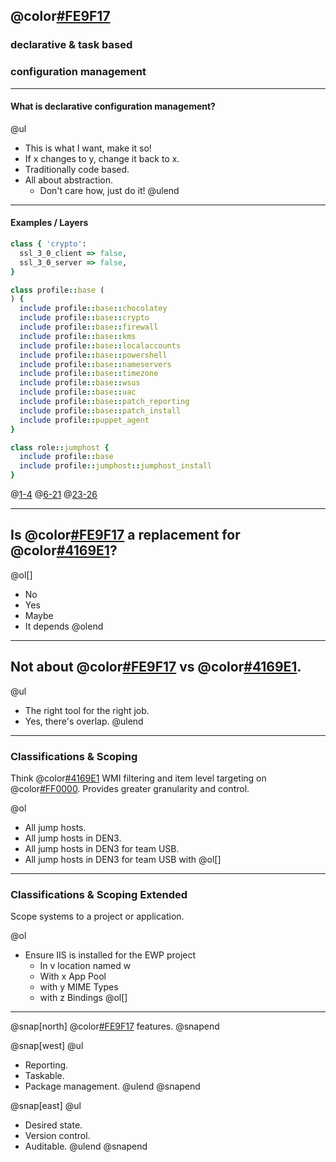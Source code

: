## @color[#FE9F17](Puppet)
### declarative & task based
### configuration management

---

#### What is declarative configuration management?

@ul[](false)
- This is what I want, make it so!
- If x changes to y, change it back to x.
- Traditionally code based.
- All about abstraction.
  + Don't care how, just do it!
@ulend

---

#### Examples / Layers

```ruby
class { 'crypto':
  ssl_3_0_client => false,
  ssl_3_0_server => false,
}

class profile::base (
) {
  include profile::base::chocolatey
  include profile::base::crypto
  include profile::base::firewall
  include profile::base::kms
  include profile::base::localaccounts
  include profile::base::powershell
  include profile::base::nameservers
  include profile::base::timezone
  include profile::base::wsus
  include profile::base::uac
  include profile::base::patch_reporting
  include profile::base::patch_install
  include profile::puppet_agent
}

class role::jumphost {
  include profile::base
  include profile::jumphost::jumphost_install
}
```

@[1-4](Settings)
@[6-21](Profiles.)
@[23-26](Roles.)

---

## Is @color[#FE9F17](Puppet) a replacement for @color[#4169E1](GPO)?

@ol[]
- No
- Yes
- Maybe
- It depends
@olend

---

## Not about @color[#FE9F17](Puppet) vs @color[#4169E1](GPO).

@ul[](false)
- The right tool for the right job.
- Yes, there's overlap.
@ulend

---

### Classifications & Scoping

Think @color[#4169E1](GPO) WMI filtering and item level targeting on @color[#FF0000](steroids). Provides greater granularity and control.

@ol[](false)
- All jump hosts.
- All jump hosts in DEN3.
- All jump hosts in DEN3 for team USB.
- All jump hosts in DEN3 for team USB with
@ol[]

---

### Classifications & Scoping Extended

Scope systems to a project or application.

@ol[](false)
- Ensure IIS is installed for the EWP project
  + In v location named w
  + With x App Pool
  + with y MIME Types
  + with z Bindings
@ol[]

---

@snap[north]
@color[#FE9F17](Puppet) features.
@snapend

@snap[west]
@ul[](false)
- Reporting.
- Taskable.
- Package management.
@ulend
@snapend

@snap[east]
@ul[](false)
- Desired state.
- Version control.
- Auditable.
@ulend
@snapend